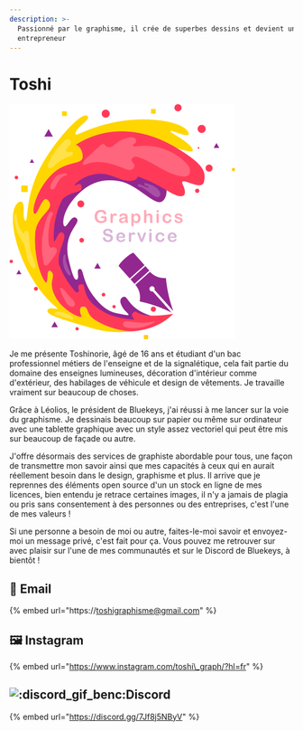 ```yaml
---
description: >-
  Passionné par le graphisme, il crée de superbes dessins et devient un jeune
  entrepreneur
---
```


# Toshi

![](../.gitbook/assets/grapic_service.png)

Je me présente Toshinorie, âgé de 16 ans et étudiant d'un bac professionnel métiers de l'enseigne et de la signalétique, cela fait partie du domaine des enseignes lumineuses, décoration d'intérieur comme d'extérieur, des habilages de véhicule et design de vêtements. Je travaille vraiment sur beaucoup de choses. 

Grâce à Léolios, le président de Bluekeys, j'ai réussi à me lancer sur la voie du graphisme. Je dessinais beaucoup sur papier ou même sur ordinateur avec une tablette graphique avec un style assez vectoriel qui peut être mis sur beaucoup de façade ou autre. 

J'offre désormais des services de graphiste abordable pour tous, une façon de transmettre mon savoir ainsi que mes capacités à ceux qui en aurait réellement besoin dans le design, graphisme et plus. Il arrive que je reprennes des éléments open source d'un un stock en ligne de mes licences, bien entendu je retrace certaines images, il n'y a jamais de plagia ou pris sans consentement à des personnes ou des entreprises, c'est l'une de mes valeurs !

Si une personne a besoin de moi ou autre, faites-le-moi savoir et envoyez-moi un message privé, c'est fait pour ça. Vous pouvez me retrouver sur avec plaisir sur l'une de mes communautés et sur le Discord de Bluekeys, à bientôt !

## 📨 Email 

{% embed url="https://toshigraphisme@gmail.com" %}

## 🖼 Instagram

{% embed url="https://www.instagram.com/toshi\_graph/?hl=fr" %}

##  ![:discord\_gif\_benc:](https://cdn.discordapp.com/emojis/745264159851151471.gif?v=1)Discord

{% embed url="https://discord.gg/7Jf8j5NByV" %}







